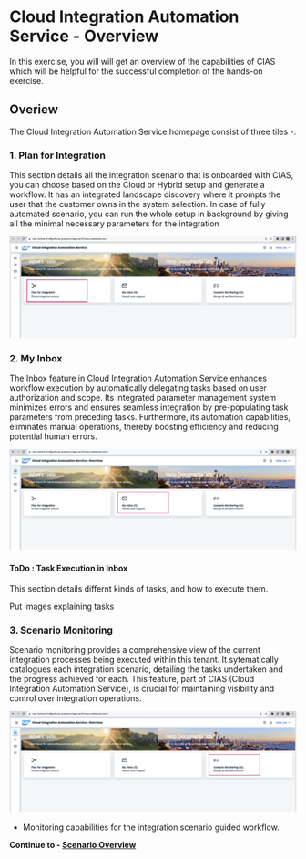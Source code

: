 # Cloud Integration Automation Service - Overview

In this exercise, you will will get an overview of the capabilities of CIAS which will be helpful for the successful completion of the hands-on exercise.

## Overiew

The Cloud Integration Automation Service homepage consist of three tiles -:

### 1. Plan for Integration

This section details all the integration scenario that is onboarded with CIAS, you can choose based on the Cloud or Hybrid setup and generate a workflow. It has an integrated landscape discovery where it prompts the user that the customer owns in the system selection. In case of fully automated scenario, you can run the whole setup in background by giving all the minimal necessary parameters for the integration

![plan](/exercises/ex0/images/overview.png)

### 2. My Inbox

The Inbox feature in Cloud Integration Automation Service enhances workflow execution by automatically delegating tasks based on user authorization and scope. Its integrated parameter management system minimizes errors and ensures seamless integration by pre-populating task parameters from preceding tasks. Furthermore, its automation capabilities, eliminates manual operations, thereby boosting efficiency and reducing potential human errors.

![inbox](/exercises/ex0/images/inbox.jpg)

#### ToDo : Task Execution in Inbox

This section details differnt kinds of tasks, and how to execute them. 

Put images explaining tasks


### 3. Scenario Monitoring

Scenario monitoring provides a comprehensive view of the current integration processes being executed within this tenant. It sytematically catalogues each integration scenario, detailing the tasks undertaken and the progress achieved for each. This feature, part of CIAS (Cloud Integration Automation Service), is crucial for maintaining visibility and control over integration operations.

![seo](/exercises/ex0/images/seo.png)





* Monitoring capabilities for the integration scenario guided workflow.



**Continue to - [Scenario Overview](../ex1/README.md)**
